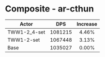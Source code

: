 # Composite - ar-cthun
| Actor | DPS | Increase |
|---|:---:|:---:|
|TWW1-2_4-set|1081215|4.46%|
|TWW1-2-set|1067448|3.13%|
|Base|1035027|0.00%|

